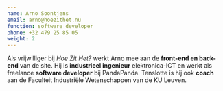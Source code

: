 ```yaml
---
name: Arno Soontjens
email: arno@hoezithet.nu
function: software developer
phone: +32 479 25 85 05
weight: 2
---
```


Als vrijwilliger bij *Hoe Zit Het?* werkt Arno mee aan de **front-end en
back-end** van de site. Hij is **industrieel ingenieur** elektronica-ICT en
werkt als freelance **software developer** bij PandaPanda. Tenslotte is hij ook
**coach** aan de Faculteit Industriële Wetenschappen van de KU Leuven. 
